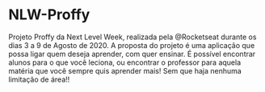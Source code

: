 # NLW-Proffy
Projeto Proffy da Next Level Week, realizada pela @Rocketseat durante os dias 3 a 9 de Agosto de 2020.
A proposta do projeto é uma aplicação que possa ligar quem deseja aprender, com quer ensinar. É possível encontrar alunos para o que você leciona, ou encontrar o professor para aquela matéria que você sempre quis aprender mais! Sem que haja nenhuma limitação de área!!
